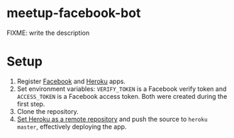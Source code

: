 # meetup-facebook-bot
FIXME: write the description

# Setup
1. Register [Facebook](https://developers.facebook.com/docs/messenger-platform/guides/setup) and [Heroku](https://dashboard.heroku.com) apps. 
2. Set environment variables: `VERIFY_TOKEN` is a Facebook verify token and `ACCESS_TOKEN` is a Facebook access token. Both were created during the first step.
3. Clone the repository.
4. [Set Heroku as a remote repository](https://stackoverflow.com/questions/5129598/how-to-link-a-folder-with-an-existing-heroku-app) and push the source to `heroku master`, effectively deploying the app.
